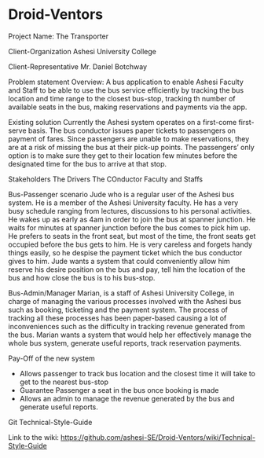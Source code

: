 Droid-Ventors
=============

Project Name: The Transporter

Client-Organization
Ashesi University College

Client-Representative
Mr. Daniel Botchway

Problem statement
Overview: A bus application to enable Ashesi Faculty and Staff to be able to use the bus service efficiently by tracking the bus location and time range to the closest bus-stop, tracking th number of available seats in the bus, making reservations and payments via the app.

Existing solution
Currently the Ashesi system operates on a first-come first-serve basis. The bus conductor issues paper tickets to passengers on payment of fares. Since passengers are unable to make reservations, they are at a risk of missing the bus at their pick-up points. The passengers’ only option is to make sure they get to their location few minutes before the designated time for the bus to arrive at that stop.

Stakeholders
    The Drivers
    The COnductor
    Faculty and Staffs
  
Bus-Passenger scenario
Jude who is a regular user of the Ashesi bus system. He is a member of the Ashesi University faculty. He has a very busy schedule ranging from lectures, discussions to his personal activities. He wakes up as early as 4am in order to join the bus at spanner junction. He waits for minutes at spanner junction before the bus comes to pick him up. He prefers to seats in the front seat, but most of the time, the front seats get occupied before the bus gets to him. He is very careless and forgets handy things easily, so he despise the payment ticket which the bus conductor gives to him. Jude wants a system that could conveniently allow him reserve his desire position on the bus and pay, tell him the location of the bus and how close the bus is to his bus-stop.

Bus-Admin/Manager
Marian, is a staff of Ashesi University College, in charge of managing the various processes involved with the Ashesi bus such as booking, ticketing and the payment system. The process of tracking all these processes has been paper-based causing a lot of inconveniences such as the difficulty in tracking revenue generated from the bus. Marian wants a system that would help her effectively manage the whole bus system, generate useful reports, track reservation payments.      

Pay-Off of the new system
* Allows passenger to track bus location and the closest time it will take to get to the nearest bus-stop
* Guarantee Passenger a seat in the bus once booking is made
* Allows an admin to manage the revenue generated by the bus and generate useful reports.



Git Technical-Style-Guide

Link to the wiki: https://github.com/ashesi-SE/Droid-Ventors/wiki/Technical-Style-Guide
